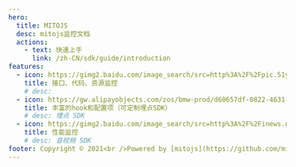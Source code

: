 ```yaml
---
hero:
  title: MITOJS
  desc: mitojs监控文档
  actions:
    - text: 快速上手
      link: /zh-CN/sdk/guide/introduction
features:
  - icon: https://gimg2.baidu.com/image_search/src=http%3A%2F%2Fpic.51yuansu.com%2Fpic2%2Fcover%2F00%2F32%2F90%2F58110be71b4a5_610.jpg&refer=http%3A%2F%2Fpic.51yuansu.com&app=2002&size=f9999,10000&q=a80&n=0&g=0n&fmt=jpeg?sec=1623556753&t=74bc51c01d5e8b41e25932e8aa44c13e
    title: 接口、代码、资源监控
    # desc:
  - icon: https://gw.alipayobjects.com/zos/bmw-prod/d60657df-0822-4631-9d7c-e7a869c2f21c/k79dmz3q_w126_h126.png
    title: 丰富的hook和配置项（可定制埋点SDK）
    # desc: 埋点 SDK
  - icon: https://gimg2.baidu.com/image_search/src=http%3A%2F%2Finews.gtimg.com%2Fnewsapp_match%2F0%2F8197324316%2F0.jpg&refer=http%3A%2F%2Finews.gtimg.com&app=2002&size=f9999,10000&q=a80&n=0&g=0n&fmt=jpeg?sec=1623557249&t=40c6fce0a9011c4ed839f92f0cad5163
    title: 性能监控
    # desc: 音视频 SDK
footer: Copyright © 2021<br />Powered by [mitojs](https://github.com/mitojs)
---
```

